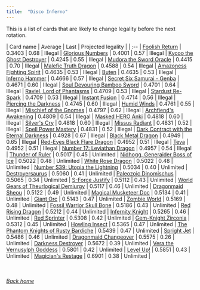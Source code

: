 ```yaml
---
title:  "Disco Inferno"
---
```


This is a list of cards that are likely to change legality before the next rotation.

| Card name | Average | Last | Projected legality |
| :-- |
[Foolish Return](https://db.ygoprodeck.com/card/?search=Foolish%20Return) | 0.3403 | 0.68 | Illegal |
[Glorious Numbers](https://db.ygoprodeck.com/card/?search=Glorious%20Numbers) | 0.4001 | 0.57 | Illegal |
[Kycoo the Ghost Destroyer](https://db.ygoprodeck.com/card/?search=Kycoo%20the%20Ghost%20Destroyer) | 0.4245 | 0.55 | Illegal |
[Mudora the Sword Oracle](https://db.ygoprodeck.com/card/?search=Mudora%20the%20Sword%20Oracle) | 0.4415 | 0.70 | Illegal |
[Malefic Truth Dragon](https://db.ygoprodeck.com/card/?search=Malefic%20Truth%20Dragon) | 0.4588 | 0.54 | Illegal |
[Amazoness Fighting Spirit](https://db.ygoprodeck.com/card/?search=Amazoness%20Fighting%20Spirit) | 0.4635 | 0.53 | Illegal |
[Buten](https://db.ygoprodeck.com/card/?search=Buten) | 0.4635 | 0.53 | Illegal |
[Inferno Hammer](https://db.ygoprodeck.com/card/?search=Inferno%20Hammer) | 0.4666 | 0.57 | Illegal |
[Secret Six Samurai - Genba](https://db.ygoprodeck.com/card/?search=Secret%20Six%20Samurai%20-%20Genba) | 0.4671 | 0.60 | Illegal |
[Soul Devouring Bamboo Sword](https://db.ygoprodeck.com/card/?search=Soul%20Devouring%20Bamboo%20Sword) | 0.4701 | 0.64 | Illegal |
[Raviel, Lord of Phantasms](https://db.ygoprodeck.com/card/?search=Raviel,%20Lord%20of%20Phantasms) | 0.4709 | 0.53 | Illegal |
[Stardust Re-Spark](https://db.ygoprodeck.com/card/?search=Stardust%20Re-Spark) | 0.4709 | 0.53 | Illegal |
[Instant Fusion](https://db.ygoprodeck.com/card/?search=Instant%20Fusion) | 0.4714 | 0.56 | Illegal |
[Piercing the Darkness](https://db.ygoprodeck.com/card/?search=Piercing%20the%20Darkness) | 0.4745 | 0.60 | Illegal |
[Humid Winds](https://db.ygoprodeck.com/card/?search=Humid%20Winds) | 0.4761 | 0.55 | Illegal |
[Mischief of the Gnomes](https://db.ygoprodeck.com/card/?search=Mischief%20of%20the%20Gnomes) | 0.4797 | 0.62 | Illegal |
[Archfiend's Awakening](https://db.ygoprodeck.com/card/?search=Archfiend's%20Awakening) | 0.4809 | 0.54 | Illegal |
[Masked HERO Anki](https://db.ygoprodeck.com/card/?search=Masked%20HERO%20Anki) | 0.4818 | 0.60 | Illegal |
[Silver's Cry](https://db.ygoprodeck.com/card/?search=Silver's%20Cry) | 0.4818 | 0.60 | Illegal |
[Missus Radiant](https://db.ygoprodeck.com/card/?search=Missus%20Radiant) | 0.4831 | 0.52 | Illegal |
[Spell Power Mastery](https://db.ygoprodeck.com/card/?search=Spell%20Power%20Mastery) | 0.4831 | 0.52 | Illegal |
[Dark Contract with the Eternal Darkness](https://db.ygoprodeck.com/card/?search=Dark%20Contract%20with%20the%20Eternal%20Darkness) | 0.4928 | 0.67 | Illegal |
[Black Metal Dragon](https://db.ygoprodeck.com/card/?search=Black%20Metal%20Dragon) | 0.4949 | 0.65 | Illegal |
[Red-Eyes Black Flare Dragon](https://db.ygoprodeck.com/card/?search=Red-Eyes%20Black%20Flare%20Dragon) | 0.4952 | 0.51 | Illegal |
[Teva](https://db.ygoprodeck.com/card/?search=Teva) | 0.4952 | 0.51 | Illegal |
[Number 17: Leviathan Dragon](https://db.ygoprodeck.com/card/?search=Number%2017:%20Leviathan%20Dragon) | 0.4957 | 0.54 | Illegal |
[Thunder of Ruler](https://db.ygoprodeck.com/card/?search=Thunder%20of%20Ruler) | 0.5017 | 0.45 | Unlimited |
[Nidhogg, Generaider Boss of Ice](https://db.ygoprodeck.com/card/?search=Nidhogg,%20Generaider%20Boss%20of%20Ice) | 0.5022 | 0.48 | Unlimited |
[White Rose Dragon](https://db.ygoprodeck.com/card/?search=White%20Rose%20Dragon) | 0.5022 | 0.48 | Unlimited |
[Number S39: Utopia the Lightning](https://db.ygoprodeck.com/card/?search=Number%20S39:%20Utopia%20the%20Lightning) | 0.5034 | 0.40 | Unlimited |
[Destroyersaurus](https://db.ygoprodeck.com/card/?search=Destroyersaurus) | 0.5060 | 0.41 | Unlimited |
[Paleozoic Dinomischus](https://db.ygoprodeck.com/card/?search=Paleozoic%20Dinomischus) | 0.5065 | 0.34 | Unlimited |
[S-Force Justify](https://db.ygoprodeck.com/card/?search=S-Force%20Justify) | 0.5112 | 0.43 | Unlimited |
[World Gears of Theurlogical Demiurgy](https://db.ygoprodeck.com/card/?search=World%20Gears%20of%20Theurlogical%20Demiurgy) | 0.5117 | 0.46 | Unlimited |
[Dragonmaid Sheou](https://db.ygoprodeck.com/card/?search=Dragonmaid%20Sheou) | 0.5122 | 0.49 | Unlimited |
[Magical Musketeer Doc](https://db.ygoprodeck.com/card/?search=Magical%20Musketeer%20Doc) | 0.5134 | 0.41 | Unlimited |
[Giant Orc](https://db.ygoprodeck.com/card/?search=Giant%20Orc) | 0.5143 | 0.47 | Unlimited |
[Zombie World](https://db.ygoprodeck.com/card/?search=Zombie%20World) | 0.5169 | 0.48 | Unlimited |
[Fossil Warrior Skull Bone](https://db.ygoprodeck.com/card/?search=Fossil%20Warrior%20Skull%20Bone) | 0.5186 | 0.43 | Unlimited |
[Red Rising Dragon](https://db.ygoprodeck.com/card/?search=Red%20Rising%20Dragon) | 0.5212 | 0.44 | Unlimited |
[Infernity Knight](https://db.ygoprodeck.com/card/?search=Infernity%20Knight) | 0.5265 | 0.46 | Unlimited |
[Red Sprinter](https://db.ygoprodeck.com/card/?search=Red%20Sprinter) | 0.5308 | 0.42 | Unlimited |
[Gem-Knight Zirconia](https://db.ygoprodeck.com/card/?search=Gem-Knight%20Zirconia) | 0.5312 | 0.45 | Unlimited |
[Howling Insect](https://db.ygoprodeck.com/card/?search=Howling%20Insect) | 0.5365 | 0.47 | Unlimited |
[The Phantom Knights of Rusty Bardiche](https://db.ygoprodeck.com/card/?search=The%20Phantom%20Knights%20of%20Rusty%20Bardiche) | 0.5439 | 0.47 | Unlimited |
[Spright Jet](https://db.ygoprodeck.com/card/?search=Spright%20Jet) | 0.5486 | 0.46 | Unlimited |
[Dragonmaid Changeover](https://db.ygoprodeck.com/card/?search=Dragonmaid%20Changeover) | 0.5575 | 0.26 | Unlimited |
[Darkness Destroyer](https://db.ygoprodeck.com/card/?search=Darkness%20Destroyer) | 0.5672 | 0.39 | Unlimited |
[Vera the Vernusylph Goddess](https://db.ygoprodeck.com/card/?search=Vera%20the%20Vernusylph%20Goddess) | 0.5801 | 0.42 | Unlimited |
[Level Up!](https://db.ygoprodeck.com/card/?search=Level%20Up!) | 0.5851 | 0.43 | Unlimited |
[Magician's Restage](https://db.ygoprodeck.com/card/?search=Magician's%20Restage) | 0.6901 | 0.38 | Unlimited |

<br>

###### [Back home](index)